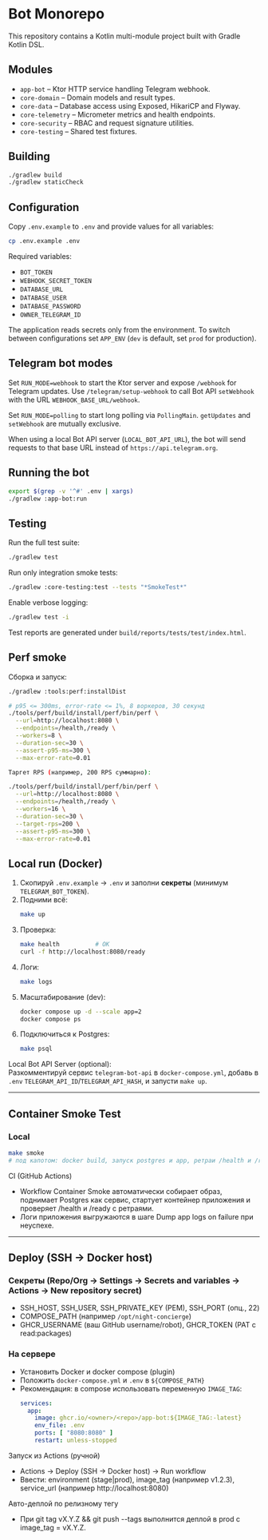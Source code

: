 # Bot Monorepo

This repository contains a Kotlin multi-module project built with Gradle Kotlin DSL.

## Modules

- `app-bot` – Ktor HTTP service handling Telegram webhook.
- `core-domain` – Domain models and result types.
- `core-data` – Database access using Exposed, HikariCP and Flyway.
- `core-telemetry` – Micrometer metrics and health endpoints.
- `core-security` – RBAC and request signature utilities.
- `core-testing` – Shared test fixtures.

## Building

```bash
./gradlew build
./gradlew staticCheck
```

## Configuration

Copy `.env.example` to `.env` and provide values for all variables:

```bash
cp .env.example .env
```

Required variables:

- `BOT_TOKEN`
- `WEBHOOK_SECRET_TOKEN`
- `DATABASE_URL`
- `DATABASE_USER`
- `DATABASE_PASSWORD`
- `OWNER_TELEGRAM_ID`

The application reads secrets only from the environment. To switch between
configurations set `APP_ENV` (`dev` is default, set `prod` for production).

## Telegram bot modes

Set `RUN_MODE=webhook` to start the Ktor server and expose `/webhook` for Telegram updates.
Use `/telegram/setup-webhook` to call Bot API `setWebhook` with the URL `WEBHOOK_BASE_URL/webhook`.

Set `RUN_MODE=polling` to start long polling via `PollingMain`.
`getUpdates` and `setWebhook` are mutually exclusive.

When using a local Bot API server (`LOCAL_BOT_API_URL`), the bot will send requests
to that base URL instead of `https://api.telegram.org`.

## Running the bot

```bash
export $(grep -v '^#' .env | xargs)
./gradlew :app-bot:run
```

## Testing

Run the full test suite:

```bash
./gradlew test
```

Run only integration smoke tests:

```bash
./gradlew :core-testing:test --tests "*SmokeTest*"
```

Enable verbose logging:

```bash
./gradlew test -i
```

Test reports are generated under `build/reports/tests/test/index.html`.

## Perf smoke

Сборка и запуск:
```bash
./gradlew :tools:perf:installDist

# p95 <= 300ms, error-rate <= 1%, 8 воркеров, 30 секунд
./tools/perf/build/install/perf/bin/perf \
  --url=http://localhost:8080 \
  --endpoints=/health,/ready \
  --workers=8 \
  --duration-sec=30 \
  --assert-p95-ms=300 \
  --max-error-rate=0.01

Таргет RPS (например, 200 RPS суммарно):

./tools/perf/build/install/perf/bin/perf \
  --url=http://localhost:8080 \
  --endpoints=/health,/ready \
  --workers=16 \
  --duration-sec=30 \
  --target-rps=200 \
  --assert-p95-ms=300 \
  --max-error-rate=0.01
```


## Local run (Docker)

1. Скопируй `.env.example` → `.env` и заполни **секреты** (минимум `TELEGRAM_BOT_TOKEN`).
2. Подними всё:
   ```bash
   make up
   ```
3. Проверка:
   ```bash
   make health          # OK
   curl -f http://localhost:8080/ready
   ```
4. Логи:
   ```bash
   make logs
   ```
5. Масштабирование (dev):
   ```bash
   docker compose up -d --scale app=2
   docker compose ps
   ```
6. Подключиться к Postgres:
   ```bash
   make psql
   ```

Local Bot API Server (optional):  
Разкомментируй сервис `telegram-bot-api` в `docker-compose.yml`, добавь в `.env` `TELEGRAM_API_ID`/`TELEGRAM_API_HASH`, и запусти `make up`.

---

## Container Smoke Test

### Local
```bash
make smoke
# под капотом: docker build, запуск postgres и app, ретраи /health и /ready до 60 сек
```

CI (GitHub Actions)
- Workflow Container Smoke автоматически собирает образ, поднимает Postgres как сервис, стартует контейнер приложения и проверяет /health и /ready с ретраями.
- Логи приложения выгружаются в шаге Dump app logs on failure при неуспехе.

---

## Deploy (SSH → Docker host)

### Секреты (Repo/Org → Settings → Secrets and variables → Actions → New repository secret)
- SSH_HOST, SSH_USER, SSH_PRIVATE_KEY (PEM), SSH_PORT (опц., 22)
- COMPOSE_PATH (например `/opt/night-concierge`)
- GHCR_USERNAME (ваш GitHub username/robot), GHCR_TOKEN (PAT с read:packages)

### На сервере
- Установить Docker и docker compose (plugin)
- Положить `docker-compose.yml` и `.env` в `${COMPOSE_PATH}`
- Рекомендация: в compose использовать переменную `IMAGE_TAG`:
  ```yaml
  services:
    app:
      image: ghcr.io/<owner>/<repo>/app-bot:${IMAGE_TAG:-latest}
      env_file: .env
      ports: [ "8080:8080" ]
      restart: unless-stopped
  ```

Запуск из Actions (ручной)
- Actions → Deploy (SSH → Docker host) → Run workflow
- Ввести: environment (stage|prod), image_tag (например v1.2.3), service_url (например http://localhost:8080)

Авто-деплой по релизному тегу
- При git tag vX.Y.Z && git push --tags выполнится деплой в prod с image_tag = vX.Y.Z.
